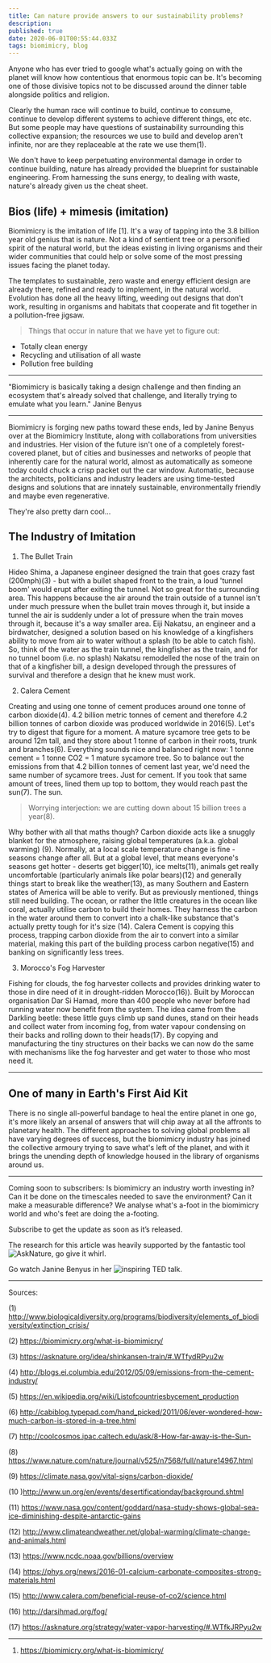```yaml
---
title: Can nature provide answers to our sustainability problems?
description: 
published: true
date: 2020-06-01T00:55:44.033Z
tags: biomimicry, blog
---
```


Anyone who has ever tried to google what's actually going on with the planet will know how contentious that enormous topic can be. It's becoming one of those divisive topics not to be discussed around the dinner table alongside politics and religion.

Clearly the human race will continue to build, continue to consume, continue to develop different systems to achieve different things, etc etc. But some people may have questions of sustainability surrounding this collective expansion; the resources we use to build and develop aren't infinite, nor are they replaceable at the rate we use them(1).

We don't have to keep perpetuating environmental damage in order to continue building, nature has already provided the blueprint for sustainable engineering.  From harnessing the suns energy, to dealing with waste, nature's already given us the cheat sheet.

## Bios (life) + mimesis (imitation)

Biomimicry is the imitation of life [1]. It's a way of tapping into the 3.8 billion year old genius that is nature. Not a kind of sentient tree or a personified spirit of the natural world, but the ideas existing in living organisms and their wider communities that could help or solve some of the most pressing issues facing the planet today.

The templates to sustainable, zero waste and energy efficient design are already there, refined and ready to implement, in the natural world. Evolution has done all the heavy lifting, weeding out designs that don't work, resulting in organisms and habitats that cooperate and fit together in a pollution-free jigsaw.

> Things that occur in nature that we have yet to figure out:

* Totally clean energy
* Recycling and utilisation of all waste
* Pollution free building

--------------------------------------------------------------------------------

\"Biomimicry is basically taking a design challenge and then finding an ecosystem that's already solved that challenge, and literally trying to emulate what you learn.\"
Janine Benyus

--------------------------------------------------------------------------------

Biomimicry is forging new paths toward these ends, led by Janine Benyus over at the Biomimicry Institute, along with collaborations from universities and industries. Her vision of the future isn't one of a completely forest-covered planet, but of cities and businesses and networks of people that inherently care for the natural world, almost as automatically as someone today could chuck a crisp packet out the car window. Automatic, because the architects, politicians and industry leaders are using time-tested designs and solutions that are innately sustainable, environmentally friendly and maybe even regenerative.

They're also pretty darn cool...

## The Industry of Imitation


1. The Bullet Train

Hideo Shima, a Japanese engineer designed the train that goes crazy fast (200mph)(3) - but with a bullet shaped front to the train, a loud 'tunnel boom' would erupt after exiting the tunnel. Not so great for the surrounding area. This happens because the air around the train outside of a tunnel isn't under much pressure when the bullet train moves through it, but inside a tunnel the air is suddenly under a lot of pressure when the train moves through it, because it's a way smaller area. Eiji Nakatsu, an engineer and a birdwatcher, designed a solution based on his knowledge of a kingfishers ability to move from air to water without a splash (to be able to catch fish). So, think of the water as the train tunnel, the kingfisher as the train, and for no tunnel boom (i.e. no splash) Nakatsu remodelled the nose of the train on that of a kingfisher bill, a design developed through the pressures of survival and therefore a design that he knew must work.

2. Calera Cement

Creating and using one tonne of cement produces around one tonne of carbon dioxide(4). 4.2 billion metric tonnes of cement and therefore 4.2 billion tonnes of carbon dioxide was produced worldwide in 2016(5). Let's try to digest that figure for a moment. A mature sycamore tree gets to be around 12m tall, and they store about 1 tonne of carbon in their roots, trunk and branches(6). Everything sounds nice and balanced right now: 1 tonne cement = 1 tonne CO2 = 1 mature sycamore tree. So to balance out the emissions from that 4.2 billion tonnes of cement last year, we'd need the same number of sycamore trees. Just for cement.  If you took that same amount of trees, lined them up top to bottom, they would reach past the sun(7). The sun.

> Worrying interjection: we are cutting down about 15 billion trees a year(8).

Why bother with all that maths though? Carbon dioxide acts like a snuggly blanket for the atmosphere, raising global temperatures (a.k.a. global warming) (9). Normally, at a local scale temperature change is fine - seasons change after all. But at a global level, that means everyone's seasons get hotter - deserts get bigger(10), ice melts(11), animals get really uncomfortable (particularly animals like polar bears)(12) and generally things start to break like the weather(13), as many Southern and Eastern states of America will be able to verify. But as previously mentioned, things still need building. The ocean, or rather the little creatures in the ocean like coral, actually utilise carbon to build their homes. They harness the carbon in the water around them to convert into a chalk-like substance that's actually pretty tough for it's size (14). Calera Cement is copying this process, trapping carbon dioxide from the air to convert into a similar material, making this part of the building process carbon negative(15) and banking on significantly less trees.

3. Morocco's Fog Harvester

Fishing for clouds, the fog harvester collects and provides drinking water to those in dire need of it in drought-ridden Morocco(16)). Built by Moroccan organisation Dar Si Hamad, more than 400 people who never before had running water now benefit from the system. The idea came from the Darkling beetle: these little guys climb up sand dunes, stand on their heads and collect water from incoming fog, from water vapour condensing on their backs and rolling down to their heads(17). By copying and manufacturing the tiny structures on their backs we can now do the same with mechanisms like the fog harvester and get water to those who most need it.

--------------------------------------------------------------------------------

## One of many in Earth's First Aid Kit

There is no single all-powerful bandage to heal the entire planet in one go, it's more likely an arsenal of answers that will chip away at all the affronts to planetary health. The different approaches to solving global problems all have varying degrees of success, but the biomimicry industry has joined the collective armoury trying to save what's left of the planet, and with it brings the unending depth of knowledge housed in the library of organisms around us.

--------------------------------------------------------------------------------

Coming soon to subscribers: Is biomimicry an industry worth investing in? Can it be done on the timescales needed to save the environment? Can it make a measurable difference? We analyse what's a-foot in the biomimicry world and who's feet are doing the a-footing.

Subscribe to get the update as soon as it’s released.

The research for this article was heavily supported by the fantastic tool ![AskNature](https://asknature.org/), go give it whirl.

Go watch Janine Benyus in her ![inspiring TED talk](https://www.youtube.com/watch?v=k_GFq12w5WU).

--------------------------------------------------------------------------------

Sources:

(1) http://www.biologicaldiversity.org/programs/biodiversity/elements_of_biodiversity/extinction_crisis/

(2) https://biomimicry.org/what-is-biomimicry/

(3) https://asknature.org/idea/shinkansen-train/#.WTfydRPyu2w

(4) http://blogs.ei.columbia.edu/2012/05/09/emissions-from-the-cement-industry/

(5) https://en.wikipedia.org/wiki/Listofcountriesbycement_production

(6) http://cabiblog.typepad.com/hand_picked/2011/06/ever-wondered-how-much-carbon-is-stored-in-a-tree.html

(7) http://coolcosmos.ipac.caltech.edu/ask/8-How-far-away-is-the-Sun-

(8) https://www.nature.com/nature/journal/v525/n7568/full/nature14967.html

(9) https://climate.nasa.gov/vital-signs/carbon-dioxide/

(10 )http://www.un.org/en/events/desertificationday/background.shtml

(11) https://www.nasa.gov/content/goddard/nasa-study-shows-global-sea-ice-diminishing-despite-antarctic-gains

(12) http://www.climateandweather.net/global-warming/climate-change-and-animals.html

(13) https://www.ncdc.noaa.gov/billions/overview

(14) https://phys.org/news/2016-01-calcium-carbonate-composites-strong-materials.html

(15) http://www.calera.com/beneficial-reuse-of-co2/science.html

(16) http://darsihmad.org/fog/

(17) https://asknature.org/strategy/water-vapor-harvesting/#.WTfkJRPyu2w

--------------------------------------------------------------------------------

1. https://biomimicry.org/what-is-biomimicry/
